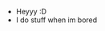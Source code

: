 - Heyyy :D
- I do stuff when im bored
<!---
nyayue/nyayue is a ✨ special ✨ repository because its `README.md` (this file) appears on your GitHub profile.
You can click the Preview link to take a look at your changes.
--->
